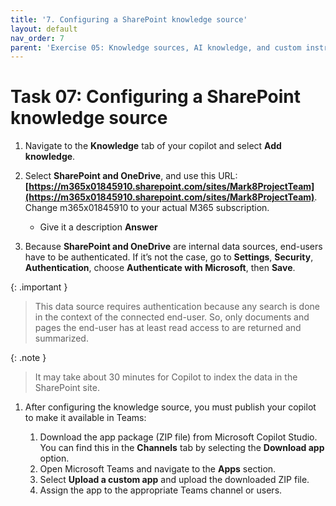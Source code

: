 ```yaml
---
title: '7. Configuring a SharePoint knowledge source'
layout: default
nav_order: 7
parent: 'Exercise 05: Knowledge sources, AI knowledge, and custom instructions'
---
```


# Task 07: Configuring a SharePoint knowledge source

1.	Navigate to the **Knowledge** tab of your copilot and select **Add knowledge**.

1.	Select **SharePoint and OneDrive**, and use this URL: **[https://m365x01845910.sharepoint.com/sites/Mark8ProjectTeam](https://m365x01845910.sharepoint.com/sites/Mark8ProjectTeam)**. Change m365x01845910 to your actual M365 subscription.

	- Give it a description **Answer**

1.	Because **SharePoint and OneDrive** are internal data sources, end-users have to be authenticated. If it’s not the case, go to **Settings**, **Security**, **Authentication**, choose **Authenticate with Microsoft**, then **Save**.

{: .important }
> This data source requires authentication because any search is done in the context of the connected end-user. So, only documents and pages the end-user has at least read access to are returned and summarized.

{: .note }
> It may take about 30 minutes for Copilot to index the data in the SharePoint site.

1. After configuring the knowledge source, you must publish your copilot to make it available in Teams:

   1. Download the app package (ZIP file) from Microsoft Copilot Studio. You can find this in the **Channels** tab by selecting the **Download app** option. 
   2. Open Microsoft Teams and navigate to the **Apps** section.
   3. Select **Upload a custom app** and upload the downloaded ZIP file.
   4. Assign the app to the appropriate Teams channel or users.